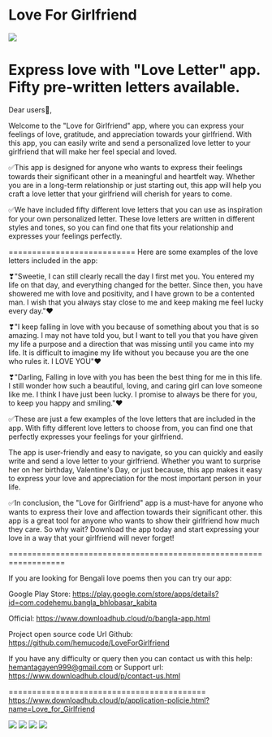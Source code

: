 # Love For Girlfriend

![](banner/1024x500.PNG)

Express love with "Love Letter" app. Fifty pre-written letters available.
=======================================


Dear users💌,

Welcome to the "Love for Girlfriend" app, where you can express your feelings of love, gratitude, and appreciation towards your girlfriend. With this app, you can easily write and send a personalized love letter to your girlfriend that will make her feel special and loved.

✅This app is designed for anyone who wants to express their feelings towards their significant other in a meaningful and heartfelt way. Whether you are in a long-term relationship or just starting out, this app will help you craft a love letter that your girlfriend will cherish for years to come.

✅We have included fifty different love letters that you can use as inspiration for your own personalized letter. These love letters are written in different styles and tones, so you can find one that fits your relationship and expresses your feelings perfectly.

===========================
Here are some examples of the love letters included in the app:

❣"Sweetie, I can still clearly recall the day I first met you. You entered my life on that day, and everything changed for the better. Since then, you have showered me with love and positivity, and I have grown to be a contented man. I wish that you always stay close to me and keep making me feel lucky every day."❤

❣"I keep falling in love with you because of something about you that is so amazing. I may not have told you, but I want to tell you that you have given my life a purpose and a direction that was missing until you came into my life. It is difficult to imagine my life without you because you are the one who rules it. I LOVE YOU"❤

❣"Darling, Falling in love with you has been the best thing for me in this life. I still wonder how such a beautiful, loving, and caring girl can love someone like me. I think I have just been lucky. I promise to always be there for you, to keep you happy and smiling."❤

✅These are just a few examples of the love letters that are included in the app. With fifty different love letters to choose from, you can find one that perfectly expresses your feelings for your girlfriend.

The app is user-friendly and easy to navigate, so you can quickly and easily write and send a love letter to your girlfriend. Whether you want to surprise her on her birthday, Valentine's Day, or just because, this app makes it easy to express your love and appreciation for the most important person in your life.

✅In conclusion, the "Love for Girlfriend" app is a must-have for anyone who wants to express their love and affection towards their significant other. this app is a great tool for anyone who wants to show their girlfriend how much they care. So why wait? Download the app today and start expressing your love in a way that your girlfriend will never forget!

==================================================================

If you are looking for Bengali love poems then you can try our app: 

Google Play Store: https://play.google.com/store/apps/details?id=com.codehemu.bangla_bhlobasar_kabita

Official: https://www.downloadhub.cloud/p/bangla-app.html


Project open source code Url Github: https://github.com/hemucode/LoveForGirlfriend

If you have any difficulty or query then you can contact us with this help:
hemantagayen999@gmail.com or Support url: https://www.downloadhub.cloud/p/contact-us.html


==========================================
https://www.downloadhub.cloud/p/application-policie.html?name=Love_for_Girlfriend


![](banner/2160x3140X1png.png)
![](banner/2160x3140x2png.png)
![](banner/2160x3140x3png.png)
![](banner/2160x3140x4png.png)

